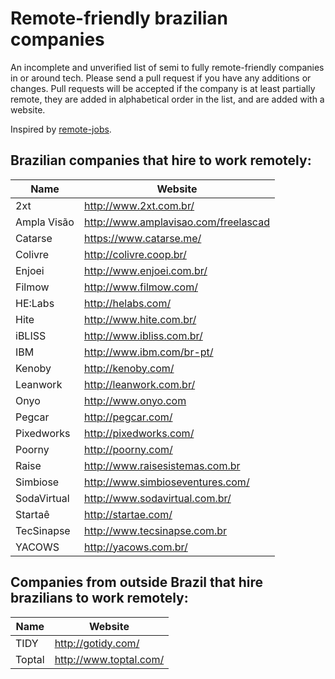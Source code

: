 # Remote-friendly brazilian companies

An incomplete and unverified list of semi to fully remote-friendly companies in or around tech. Please send a pull request if you have any additions or changes. Pull requests will be accepted if the company is at least partially remote, they are added in alphabetical order in the list, and are added with a website.

Inspired by [remote-jobs](https://github.com/jessicard/remote-jobs).


## Brazilian companies that hire to work remotely:

Name | Website
------------ | -------
2xt | http://www.2xt.com.br/
Ampla Visão | http://www.amplavisao.com/freelascad
Catarse | https://www.catarse.me/
Colivre | http://colivre.coop.br/
Enjoei | http://www.enjoei.com.br/
Filmow | http://www.filmow.com/
HE:Labs | http://helabs.com/
Hite | http://www.hite.com.br/
iBLISS | http://www.ibliss.com.br/
IBM | http://www.ibm.com/br-pt/
Kenoby | http://kenoby.com/
Leanwork | http://leanwork.com.br/
Onyo | http://www.onyo.com
Pegcar | http://pegcar.com/
Pixedworks | http://pixedworks.com/
Poorny | http://poorny.com/
Raise | http://www.raisesistemas.com.br
Simbiose | http://www.simbioseventures.com/
SodaVirtual | http://www.sodavirtual.com.br/
Startaê | http://startae.com/
TecSinapse | http://www.tecsinapse.com.br
YACOWS | http://yacows.com.br/


## Companies from outside Brazil that hire brazilians to work remotely:

Name | Website
------------ | -------
TIDY | http://gotidy.com/
Toptal | http://www.toptal.com/
